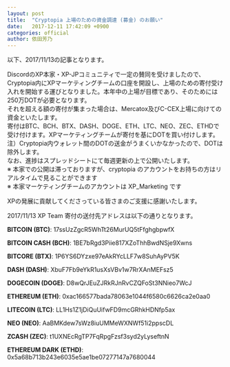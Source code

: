 ```yaml
---
layout: post
title:  "Cryptopia 上場のための資金調達 (募金) のお願い"
date:   2017-12-11 17:42:09 +0900
categories: official
author: 依田芳乃
---
```

以下、2017/11/13の記事となります。  

DiscordのXP本家・XP-JPコミュニティで一定の賛同を受けましたので、Cryptopia内にXPマーケティングチームの口座を開設し、上場のための寄付受け入れを開始する運びとなりました。本年中の上場が目標であり、そのためには250万DOTが必要となります。  
それを超える額の寄付が集まった場合は、Mercatox及びC-CEX上場に向けての資金といたします。  
寄付はBTC、BCH、BTX、DASH、DOGE、ETH、LTC、NEO、ZEC、ETHDで受け付けます。XPマーケティングチームが寄付を基にDOTを買い付けします。 注）Cryptopia内ウォレット間のDOTの送金がうまくいかなかったので、DOTは除外します。  
なお、進捗はスプレッドシートにて毎週更新の上で公開いたします。  
※ 本家での公開は滞っておりますが、cryptopia のアカウントをお持ちの方はリアルタイムで見ることができます  
※ 本家マーケティングチームのアカウントは XP_Marketing です  

XPの発展に貢献してくださっている皆さまのご支援に感謝いたします。  

2017/11/13 XP Team 寄付の送付先アドレスは以下の通りとなります。  

**BITCOIN (BTC)**: 17ssUzZgcR5WhTt26MurUQ5tFfghgbpwfX  

**BITCOIN CASH (BCH)**: 1BE7bRgd3Piie817XZoThhBwdNSje9Xwns  

**BITCORE (BTX)**: 1P6YS6DYzxe97eAkRYcLLF7w8SuhAyPV5K  

**DASH (DASH)**: XbuF7Fb9eYkR1usXsVBv1w7RrXAnMEFsz5  

**DOGECOIN (DOGE)**: D8wQrJEuZJRkRJnRvCZQFoSt3NNieo7WcJ  

**ETHEREUM (ETH)**: 0xac166577bada78063e1044f6580c6626ca2e0aa0  

**LITECOIN (LTC)**: LL1Hs1Z1jDiQuUifwFD9mcGRhkHDNfp5ax  

**NEO (NEO)**: AaBMKdew7sWz8iuUMMeWXNWf51i2ppscDL  

**ZCASH (ZEC)**: t1UXNEcRgTP7FqRpgFzsf3syd2yLyseftnN  

**ETHEREUM DARK (ETHD)**: 0x5a68b713b243e6035e5ae1be07277147a7680044
